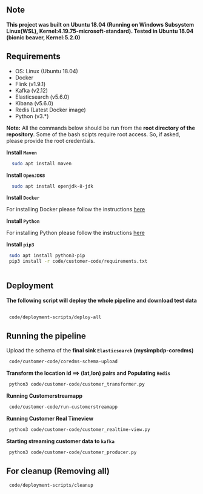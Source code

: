 ## Note

**This project was built on Ubuntu 18.04 (Running on Windows Subsystem Linux(WSL), Kernel:4.19.75-microsoft-standard). Tested in Ubuntu 18.04 (bionic beaver, Kernel:5.2.0)**


## Requirements
* OS: Linux (Ubuntu 18.04)
* Docker
* Flink (v1.9.1)
* Kafka (v2.12)
* Elasticsearch (v5.6.0)
* Kibana (v5.6.0)
* Redis (Latest Docker image)
* Python (v3.*)

**Note:** All the commands below should be run from the **root directory of the repository**. Some of the bash scipts require root access. So, if asked, please provide the root credentials.

**Install `Maven`**
```bash
  sudo apt install maven    
```

**Install `OpenJDK8`**
```bash
  sudo apt install openjdk-8-jdk
```    

**Install `Docker`**

For installing Docker please follow the instructions [here](https://www.digitalocean.com/community/tutorials/how-to-install-and-use-docker-on-ubuntu-18-04)

**Install `Python`**

For installing Python please follow the instructions [here](http://ubuntuhandbook.org/index.php/2019/02/install-python-3-7-ubuntu-18-04/)

**Install `pip3`**
```bash
 sudo apt install python3-pip
 pip3 install -r code/customer-code/requirements.txt
 
```    


## Deployment 


**The following script will deploy the whole pipeline and download test data**

```bash
 
 code/deployment-scripts/deploy-all
```


## Running the pipeline


Upload the schema of the **final sink `Elasticsearch` (mysimpbdp-coredms)**

```bash
 code/customer-code/coredms-schema-upload
```

**Transform the location id ==> (lat,lon) pairs and Populating `Redis`**

```bash
 python3 code/customer-code/customer_transformer.py
```


**Running Customerstreamapp**

```bash
 code/customer-code/run-customerstreamapp
```

**Running Customer Real Timeview**

```bash
 python3 code/customer-code/customer_realtime-view.py
```


**Starting streaming customer data to `kafka`**

```bash
 python3 code/customer-code/customer_producer.py
```




## For cleanup (Removing all)

```bash
 code/deployment-scripts/cleanup
```




